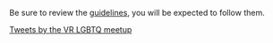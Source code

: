 <script type="text/javascript">
	if(window.location.hash){window.location=window.location.origin+'/'+window.location.hash.substr(1);}
</script>
<p>Be sure to review the <a href="/guidelines">guidelines</a>, you will be expected to follow them.</p>
<a id='twitter' class="twitter-timeline" data-width="315" data-height="500" data-link-color="#981CEB" href="https://twitter.com/VrLGBTQmeetup?ref_src=twsrc%5Etfw">Tweets by the VR LGBTQ meetup</a> <script async src="https://platform.twitter.com/widgets.js" charset="utf-8"></script>

